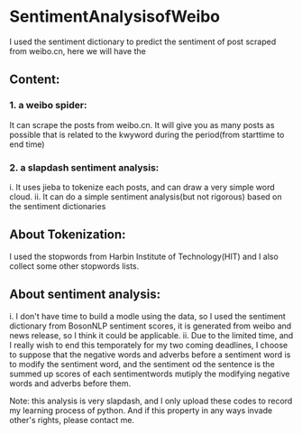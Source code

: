 # SentimentAnalysisofWeibo
I used the sentiment dictionary to predict the sentiment of post scraped from weibo.cn, here we will have the 

## Content:
### 1. a weibo spider:
It can scrape the posts from weibo.cn. It will give you as many posts as possible that is related to the kwyword during the period(from starttime to end time)
### 2. a slapdash sentiment analysis:
i. It uses jieba to tokenize each posts, and can draw a very simple word cloud.
ii. It can do a simple sentiment analysis(but not rigorous) based on the sentiment dictionaries

## About Tokenization:
I used the stopwords from Harbin Institute of Technology(HIT) and I also collect some other stopwords lists.

## About sentiment analysis:
i. I don't have time to build a modle using the data, so I used the sentiment dictionary from BosonNLP sentiment scores, it is generated from weibo and news release, so I think it could be applicable.
ii. Due to the limited time, and I really wish to end this temporately for my two coming deadlines, I choose to suppose that the negative words and adverbs before a sentiment word is to modify the sentiment word, and the sentiment od the sentence is the summed up scores of each sentimentwords mutiply the modifying negative words and adverbs before them.

Note: this analysis is very slapdash, and I only upload these codes to record my learning process of python. And if this property in any ways invade other's rights, please contact me.
